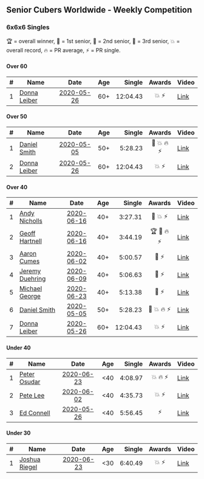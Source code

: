 ## Senior Cubers Worldwide - Weekly Competition
### 6x6x6 Singles

🏆 = overall winner, 🥇 = 1st senior, 🥈 = 2nd senior, 🥉 = 3rd senior, 💥 = overall record, 🔥 = PR average, ⚡ = PR single.

#### Over 60

| # | Name | Date | Age | Single | Awards | Video |
| :--: | -- | :--: | :--: | --: | :--: | -- |
| 1 | [Donna Leiber](../../persons/donna_leiber/666.md) | [2020-05-26](2020-05-26.md) | 60+ | 12:04.43 | 💥 ⚡ | [Link](https://www.facebook.com/events/637852836799991/permalink/640054709913137/) |

#### Over 50

| # | Name | Date | Age | Single | Awards | Video |
| :--: | -- | :--: | :--: | --: | :--: | -- |
| 1 | [Daniel Smith](../../persons/daniel_smith/666.md) | [2020-05-05](2020-05-05.md) | 50+ | 5:28.23 | 🥈 💥 🔥 ⚡ | [Link](https://www.facebook.com/events/557526585195168/permalink/562187611395732/) |
| 2 | [Donna Leiber](../../persons/donna_leiber/666.md) | [2020-05-26](2020-05-26.md) | 60+ | 12:04.43 | 💥 ⚡ | [Link](https://www.facebook.com/events/637852836799991/permalink/640054709913137/) |

#### Over 40

| # | Name | Date | Age | Single | Awards | Video |
| :--: | -- | :--: | :--: | --: | :--: | -- |
| 1 | [Andy Nicholls](../../persons/andy_nicholls/666.md) | [2020-06-16](2020-06-16.md) | 40+ | 3:27.31 | 🥈 💥 ⚡ | [Link](https://www.facebook.com/events/256188575607890/permalink/258506008709480/) |
| 2 | [Geoff Hartnell](../../persons/geoff_hartnell/666.md) | [2020-06-16](2020-06-16.md) | 40+ | 3:44.19 | 🏆 🥇 🔥 ⚡ | [Link](https://www.facebook.com/events/256188575607890/permalink/257143898845691/) |
| 3 | [Aaron Cumes](../../persons/aaron_cumes/666.md) | [2020-06-02](2020-06-02.md) | 40+ | 5:00.57 | 🥉 ⚡ | [Link](https://www.facebook.com/events/573401076937046/permalink/574489523494868/) |
| 4 | [Jeremy Duehring](../../persons/jeremy_duehring/666.md) | [2020-06-09](2020-06-09.md) | 40+ | 5:06.63 | 🥉 ⚡ | [Link](https://www.facebook.com/jeremy.duehring/videos/10160093205957846/) |
| 5 | [Michael George](../../persons/michael_george/666.md) | [2020-06-23](2020-06-23.md) | 40+ | 5:13.38 | 🥉 ⚡ | [Link](https://www.facebook.com/events/268636114456043/permalink/281297979856523/) |
| 6 | [Daniel Smith](../../persons/daniel_smith/666.md) | [2020-05-05](2020-05-05.md) | 50+ | 5:28.23 | 🥈 💥 🔥 ⚡ | [Link](https://www.facebook.com/events/557526585195168/permalink/562187611395732/) |
| 7 | [Donna Leiber](../../persons/donna_leiber/666.md) | [2020-05-26](2020-05-26.md) | 60+ | 12:04.43 | 💥 ⚡ | [Link](https://www.facebook.com/events/637852836799991/permalink/640054709913137/) |

#### Under 40

| # | Name | Date | Age | Single | Awards | Video |
| :--: | -- | :--: | :--: | --: | :--: | -- |
| 1 | [Peter Osudar](../../persons/peter_osudar/666.md) | [2020-06-23](2020-06-23.md) | <40 | 4:08.97 | 💥 🔥 ⚡ | [Link](https://www.facebook.com/events/268636114456043/permalink/276193687033619/) |
| 2 | [Pete Lee](../../persons/pete_lee/666.md) | [2020-06-02](2020-06-02.md) | <40 | 4:35.73 | 💥 ⚡ | [Link](https://www.facebook.com/events/573401076937046/permalink/574505536826600/) |
| 3 | [Ed Connell](../../persons/ed_connell/666.md) | [2020-05-26](2020-05-26.md) | <40 | 5:56.45 | ⚡ | [Link](https://www.facebook.com/events/637852836799991/permalink/640361549882453/) |

#### Under 30

| # | Name | Date | Age | Single | Awards | Video |
| :--: | -- | :--: | :--: | --: | :--: | -- |
| 1 | [Joshua Riegel](../../persons/joshua_riegel/666.md) | [2020-06-23](2020-06-23.md) | <30 | 6:40.49 | 💥 ⚡ | [Link](https://www.facebook.com/events/268636114456043/permalink/277021946950793/) |


<!-- Global site tag (gtag.js) - Google Analytics -->
<script async src="https://www.googletagmanager.com/gtag/js?id=UA-86348435-3"></script>
<script>window.dataLayer = window.dataLayer || []; function gtag() {dataLayer.push(arguments);} gtag('js', new Date()); gtag('config', 'UA-86348435-3');</script>
